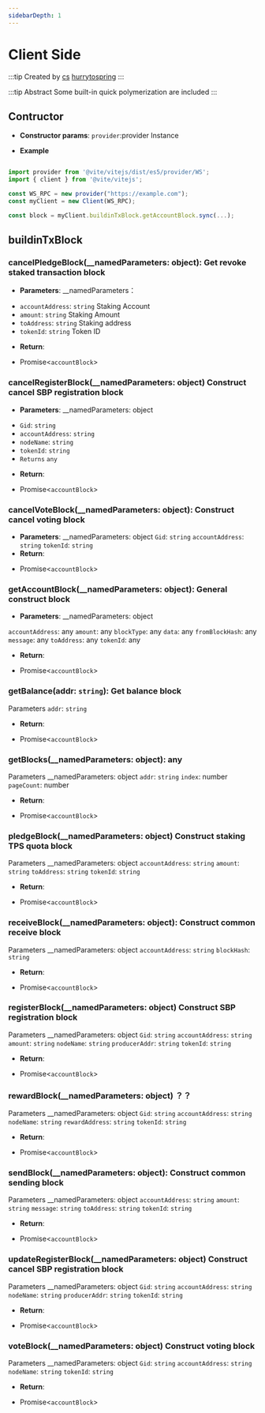 ```yaml
---
sidebarDepth: 1
---
```

# Client Side

:::tip Created by
[cs](https://github.com/lovelycs)
[hurrytospring](https://github.com/hurrytospring)
:::

:::tip Abstract
Some built-in quick polymerization are included
:::

## Contructor
- **Constructor params**: 
`provider`:provider Instance

- **Example**
```javascript

import provider from '@vite/vitejs/dist/es5/provider/WS';
import { client } from '@vite/vitejs';

const WS_RPC = new provider("https://example.com");
const myClient = new Client(WS_RPC);

const block = myClient.buildinTxBlock.getAccountBlock.sync(...);

```
## buildinTxBlock
### cancelPledgeBlock(__namedParameters: object): Get revoke staked transaction block
- **Parameters**:
 __namedParameters：
* `accountAddress`: `string`  Staking Account
* `amount`: `string` Staking Amount
* `toAddress`: `string` Staking address
* `tokenId`: `string` Token ID

- **Return**:
* Promise<`accountBlock`>



### cancelRegisterBlock(__namedParameters: object) Construct cancel SBP registration block
- **Parameters**:
__namedParameters: object
* `Gid`: `string`
* `accountAddress`: `string`
* `nodeName`: `string`
* `tokenId`: `string`
* `Returns` `any`

- **Return**:
* Promise<`accountBlock`>

### cancelVoteBlock(__namedParameters: object): Construct cancel voting block
- **Parameters**:
__namedParameters: object
`Gid`: `string`
`accountAddress`: `string`
`tokenId`: `string`
- **Return**:
* Promise<`accountBlock`>


### getAccountBlock(__namedParameters: object): General construct block

- **Parameters**:
__namedParameters: object

`accountAddress`: any
`amount`: any
`blockType`: any
`data`: any
`fromBlockHash`: any
`message`: any
`toAddress`: any
`tokenId`: any
- **Return**:
* Promise<`accountBlock`>



### getBalance(addr: `string`): Get balance block
Parameters
`addr`: `string`
- **Return**:
* Promise<`accountBlock`>



### getBlocks(__namedParameters: object): any
Parameters
__namedParameters: object
`addr`: `string`
`index`: number
`pageCount`: number
- **Return**:
* Promise<`accountBlock`>



### pledgeBlock(__namedParameters: object) Construct staking TPS quota block
Parameters
__namedParameters: object
`accountAddress`: `string`
`amount`: `string`
`toAddress`: `string`
`tokenId`: `string`
- **Return**:
* Promise<`accountBlock`>



### receiveBlock(__namedParameters: object): Construct common receive block
Parameters
__namedParameters: object
`accountAddress`: `string`
`blockHash`: `string`
- **Return**:
* Promise<`accountBlock`>



### registerBlock(__namedParameters: object) Construct SBP registration block
Parameters
__namedParameters: object
`Gid`: `string`
`accountAddress`: `string`
`amount`: `string`
`nodeName`: `string`
`producerAddr`: `string`
`tokenId`: `string`
- **Return**:
* Promise<`accountBlock`>



### rewardBlock(__namedParameters: object)  ？？
Parameters
__namedParameters: object
`Gid`: `string`
`accountAddress`: `string`
`nodeName`: `string`
`rewardAddress`: `string`
`tokenId`: `string`
- **Return**:
* Promise<`accountBlock`>



### sendBlock(__namedParameters: object): Construct common sending block
Parameters
__namedParameters: object
`accountAddress`: `string`
`amount`: `string`
`message`: `string`
`toAddress`: `string`
`tokenId`: `string`
- **Return**:
* Promise<`accountBlock`>



### updateRegisterBlock(__namedParameters: object) Construct cancel SBP registration block
Parameters
__namedParameters: object
`Gid`: `string`
`accountAddress`: `string`
`nodeName`: `string`
`producerAddr`: `string`
`tokenId`: `string`
- **Return**:
* Promise<`accountBlock`>



### voteBlock(__namedParameters: object) Construct voting block
Parameters
__namedParameters: object
`Gid`: `string`
`accountAddress`: `string`
`nodeName`: `string`
`tokenId`: `string`
- **Return**:
* Promise<`accountBlock`>
